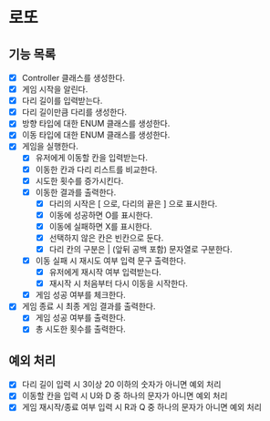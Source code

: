 # 로또
## 기능 목록
- [X] Controller 클래스를 생성한다.
- [X] 게임 시작을 알린다.
- [X] 다리 길이를 입력받는다.
- [X] 다리 길이만큼 다리를 생성한다.
- [X] 방향 타입에 대한 ENUM 클래스를 생성한다.
- [X] 이동 타입에 대한 ENUM 클래스를 생성한다.
- [X] 게임을 실행한다.
    - [X] 유저에게 이동할 칸을 입력받는다.
    - [X] 이동한 칸과 다리 리스트를 비교한다.
    - [X] 시도한 횟수를 증가시킨다.
    - [X] 이동한 결과를 출력한다.
        - [X] 다리의 시작은 [ 으로, 다리의 끝은 ] 으로 표시한다.
        - [X] 이동에 성공하면 O를 표시한다.
        - [X] 이동에 실패하면 X를 표시한다.
        - [X] 선택하지 않은 칸은 빈칸으로 둔다.
        - [X] 다리 칸의 구분은 | (앞뒤 공백 포함) 문자열로 구분한다.
    - [X] 이동 실패 시 재시도 여부 입력 문구 출력한다.
      - [X] 유저에게 재시작 여부 입력받는다.
      - [X] 재시작 시 처음부터 다시 이동을 시작한다.
    - [X] 게임 성공 여부를 체크한다.
- [X] 게임 종료 시 최종 게임 결과를 출력한다.
    - [X] 게임 성공 여부를 출력한다.
    - [X] 총 시도한 횟수를 출력한다.

## 예외 처리
- [X] 다리 길이 입력 시 3이상 20 이하의 숫자가 아니면 예외 처리
- [X] 이동할 칸을 입력 시 U와 D 중 하나의 문자가 아니면 예외 처리
- [X] 게임 재시작/종료 여부 입력 시 R과 Q 중 하나의 문자가 아니면 예외 처리